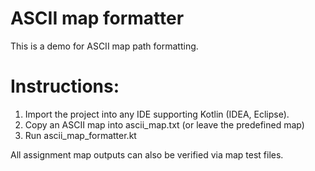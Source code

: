 # ASCII map formatter

This is a demo for ASCII map path formatting.

# Instructions:

1) Import the project into any IDE supporting Kotlin (IDEA, Eclipse).  
2) Copy an ASCII map into ascii_map.txt (or leave the predefined map)  
3) Run ascii_map_formatter.kt

All assignment map outputs can also be verified via map test files.